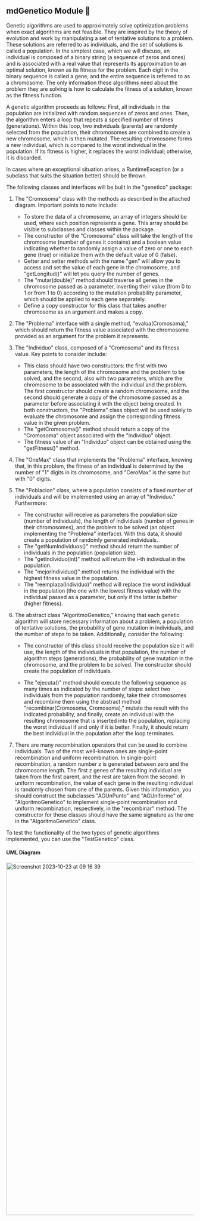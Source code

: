 ## mdGenetico Module 🧬

Genetic algorithms are used to approximately solve optimization problems when exact algorithms are not feasible. They are inspired by the theory of evolution and work by manipulating a set of tentative solutions to a problem. These solutions are referred to as individuals, and the set of solutions is called a population. In the simplest case, which we will discuss, an individual is composed of a binary string (a sequence of zeros and ones) and is associated with a real value that represents its approximation to an optimal solution, known as its fitness for the problem. Each digit in the binary sequence is called a gene, and the entire sequence is referred to as a chromosome. The only information these algorithms need about the problem they are solving is how to calculate the fitness of a solution, known as the fitness function.

A genetic algorithm proceeds as follows: First, all individuals in the population are initialized with random sequences of zeros and ones. Then, the algorithm enters a loop that repeats a specified number of times (generations). Within this loop, two individuals (parents) are randomly selected from the population, their chromosomes are combined to create a new chromosome, which is then mutated. The resulting chromosome forms a new individual, which is compared to the worst individual in the population. If its fitness is higher, it replaces the worst individual; otherwise, it is discarded.

In cases where an exceptional situation arises, a RuntimeException (or a subclass that suits the situation better) should be thrown.

The following classes and interfaces will be built in the "genetico" package:

1) The "Cromosoma" class with the methods as described in the attached diagram. Important points to note include:

   - To store the data of a chromosome, an array of integers should be used, where each position represents a gene. This array should be visible to subclasses and classes within the package.
   - The constructor of the "Cromosoma" class will take the length of the chromosome (number of genes it contains) and a boolean value indicating whether to randomly assign a value of zero or one to each gene (true) or initialize them with the default value of 0 (false).
   - Getter and setter methods with the name "gen" will allow you to access and set the value of each gene in the chromosome, and "getLongitud()" will let you query the number of genes.
   - The "mutar(double)" method should traverse all genes in the chromosome passed as a parameter, inverting their value (from 0 to 1 or from 1 to 0) according to the mutation probability parameter, which should be applied to each gene separately.
   - Define a copy constructor for this class that takes another chromosome as an argument and makes a copy.

2) The "Problema" interface with a single method, "evalua(Cromosoma)," which should return the fitness value associated with the chromosome provided as an argument for the problem it represents.

3) The "Individuo" class, composed of a "Cromosoma" and its fitness value. Key points to consider include:

   - This class should have two constructors: the first with two parameters, the length of the chromosome and the problem to be solved, and the second, also with two parameters, which are the chromosome to be associated with the individual and the problem. The first constructor should create a random chromosome, and the second should generate a copy of the chromosome passed as a parameter before associating it with the object being created. In both constructors, the "Problema" class object will be used solely to evaluate the chromosome and assign the corresponding fitness value in the given problem.
   - The "getCromosoma()" method should return a copy of the "Cromosoma" object associated with the "Individuo" object.
   - The fitness value of an "Individuo" object can be obtained using the "getFitness()" method.

4) The "OneMax" class that implements the "Problema" interface, knowing that, in this problem, the fitness of an individual is determined by the number of "1" digits in its chromosome, and "CeroMax" is the same but with "0" digits.

5) The "Poblacion" class, where a population consists of a fixed number of individuals and will be implemented using an array of "Individuo." Furthermore:

   - The constructor will receive as parameters the population size (number of individuals), the length of individuals (number of genes in their chromosomes), and the problem to be solved (an object implementing the "Problema" interface). With this data, it should create a population of randomly generated individuals.
   - The "getNumIndividuos()" method should return the number of individuals in the population (population size).
   - The "getIndividuo(int)" method will return the i-th individual in the population.
   - The "mejorIndividuo()" method returns the individual with the highest fitness value in the population.
   - The "reemplaza(Individuo)" method will replace the worst individual in the population (the one with the lowest fitness value) with the individual passed as a parameter, but only if the latter is better (higher fitness).

6) The abstract class "AlgoritmoGenetico," knowing that each genetic algorithm will store necessary information about a problem, a population of tentative solutions, the probability of gene mutation in individuals, and the number of steps to be taken. Additionally, consider the following:

   - The constructor of this class should receive the population size it will use, the length of the individuals in that population, the number of algorithm steps (generations), the probability of gene mutation in the chromosome, and the problem to be solved. The constructor should create the population of individuals.

   - The "ejecuta()" method should execute the following sequence as many times as indicated by the number of steps: select two individuals from the population randomly, take their chromosomes and recombine them using the abstract method "recombinar(Cromosoma, Cromosoma)," mutate the result with the indicated probability, and finally, create an individual with the resulting chromosome that is inserted into the population, replacing the worst individual if and only if it is better. Finally, it should return the best individual in the population after the loop terminates.

7) There are many recombination operators that can be used to combine individuals. Two of the most well-known ones are single-point recombination and uniform recombination. In single-point recombination, a random number z is generated between zero and the chromosome length. The first z genes of the resulting individual are taken from the first parent, and the rest are taken from the second. In uniform recombination, the value of each gene in the resulting individual is randomly chosen from one of the parents. Given this information, you should construct the subclasses "AGUnPunto" and "AGUniforme" of "AlgoritmoGenetico" to implement single-point recombination and uniform recombination, respectively, in the "recombinar" method. The constructor for these classes should have the same signature as the one in the "AlgoritmoGenetico" class.

To test the functionality of the two types of genetic algorithms implemented, you can use the "TestGenetico" class.

#### UML Diagram

<img width="944" alt="Screenshot 2023-10-23 at 09 16 39" src="https://github.com/sararuizruiz/Learning_Java/assets/75987848/9644e4ca-0c20-4e6b-ae3f-4975af699b61">




